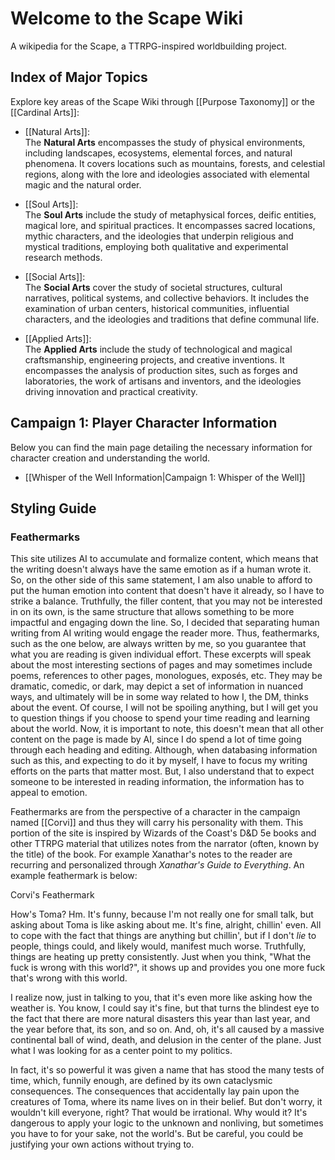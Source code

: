 # Welcome to the Scape Wiki

A wikipedia for the Scape, a TTRPG-inspired worldbuilding project.

## Index of Major Topics

Explore key areas of the Scape Wiki through [[Purpose Taxonomy]] or the [[Cardinal Arts]]:

- [[Natural Arts]]:  
  The **Natural Arts** encompasses the study of physical environments, including landscapes, ecosystems, elemental forces, and natural phenomena. 
  It covers locations such as mountains, forests, and celestial regions, along with the lore and ideologies associated with elemental magic and the natural order.

- [[Soul Arts]]:  
  The **Soul Arts** include the study of metaphysical forces, deific entities, magical lore, and spiritual practices. It encompasses sacred locations, 
  mythic characters, and the ideologies that underpin religious and mystical traditions, employing both qualitative and experimental research methods.

- [[Social Arts]]:  
  The **Social Arts** cover the study of societal structures, cultural narratives, political systems, and collective behaviors. It includes the examination 
  of urban centers, historical communities, influential characters, and the ideologies and traditions that define communal life.

- [[Applied Arts]]:  
  The **Applied Arts** include the study of technological and magical craftsmanship, engineering projects, and creative inventions. It encompasses the analysis of production sites, such as forges and laboratories, the work of artisans and inventors, and the ideologies driving innovation and practical creativity.

## Campaign 1: Player Character Information

Below you can find the main page detailing the necessary information for character creation and understanding the world.

- [[Whisper of the Well Information|Campaign 1: Whisper of the Well]]

## Styling Guide

### Feathermarks

This site utilizes AI to accumulate and formalize content, which means that the writing doesn't always have the same emotion as if a human wrote it. So, on the other side of this same statement, I am also unable to afford to put the human emotion into content that doesn't have it already, so I have to strike a balance. Truthfully, the filler content, that you may not be interested in on its own, is the same structure that allows something to be more impactful and engaging down the line. So, I decided that separating human writing from AI writing would engage the reader more. Thus, feathermarks, such as the one below, are always written by me, so you guarantee that what you are reading is given individual effort. These excerpts will speak about the most interesting sections of pages and may sometimes include poems, references to other pages, monologues, exposés, etc. They may be dramatic, comedic, or dark, may depict a set of information in nuanced ways, and ultimately will be in some way related to how I, the DM, thinks about the event. Of course, I will not be spoiling anything, but I will get you to question things if you choose to spend your time reading and learning about the world. Now, it is important to note, this doesn't mean that all other content on the page is made by AI, since I do spend a lot of time going through each heading and editing. Although, when databasing information such as this, and expecting to do it by myself, I have to focus my writing efforts on the parts that matter most. But, I also understand that to expect someone to be interested in reading information, the information has to appeal to emotion. 

Feathermarks are from the perspective of a character in the campaign named [[Corvi]] and thus they will carry his personality with them. This portion of the site is inspired by Wizards of the Coast's D&D 5e books and other TTRPG material that utilizes notes from the narrator (often, known by the title) of the book. For example Xanathar's notes to the reader are recurring and personalized through *Xanathar's Guide to Everything*. An example feathermark is below:

<div class="feathermark">
    <p class="feathermark-attribution">Corvi's Feathermark</p>
    <p>
        How's Toma? Hm. It's funny, because I'm not really one for small talk, but asking about Toma is like asking about me. It's fine, alright, chillin' even. All to cope with the fact that things are anything but chillin', but if I don't <em>lie</em> to people, things could, and likely would, manifest much worse. Truthfully, things are heating up pretty consistently. Just when you think,
        "What the fuck is wrong with this world?",
        it shows up and provides you one more fuck that's wrong with this world.
    </p>
    <p>
        I realize now, just in talking to you, that it's even more like asking how the weather is. You know, I could say it's fine, but that turns the blindest eye to the fact that there are more natural disasters this year than last year, and the year before that, its son, and so on. And, oh, it's all caused by a massive continental ball of wind, death, and delusion in the center of the plane. Just what I was looking for as a center point to my politics.
    </p>
    <p>
        In fact, it's so powerful it was given a name that has stood the many tests of time, which, funnily enough, are defined by its own cataclysmic consequences. The consequences that accidentally lay pain upon the creatures of Toma, where its name lives on in their belief. But don't worry, it wouldn't kill everyone, right? That would be irrational. Why would it? It's dangerous to apply your logic to the unknown and nonliving, but sometimes you have to for your sake, not the world's. But be careful, you could be justifying your own actions without trying to.
    </p>
</div>
